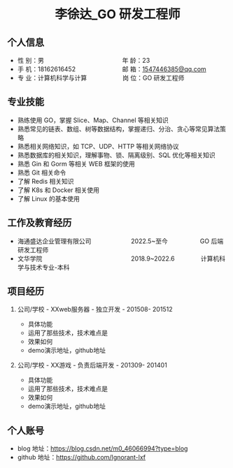  <center>
     <h1>李徐达_GO 研发工程师</h1>
 </center>

## 个人信息

* 性 别：男&emsp;&emsp;&emsp;&emsp;&emsp;&emsp;&emsp;&emsp;&emsp;&emsp;&emsp;&emsp; &ensp;年 龄：23
* 手 机：18162616452 &emsp;&emsp;&emsp;&emsp;&emsp; &emsp;  &ensp;   邮 箱：1547446385@qq.com
* 专 业：计算机科学与计算 &emsp;&emsp;&emsp;&emsp; &emsp; 岗 位：GO 研发工程师

## 专业技能

* 熟练使用 GO，掌握 Slice、Map、Channel 等相关知识
* 熟悉常见的链表、数组、树等数据结构，掌握递归、分治、贪心等常见算法策略
* 熟悉相关网络知识，如 TCP、UDP、HTTP 等相关网络协议
* 熟悉数据库的相关知识，理解事物、锁、隔离级别、SQL 优化等相关知识
* 熟悉 Gin 和 Gorm 等相关 WEB 框架的使用
* 熟悉 Git 相关命令
* 了解 Redis 相关知识
* 了解 K8s 和 Docker 相关使用
* 了解 Linux 的基本使用

## 工作及教育经历

* 海通盛达企业管理有限公司&emsp;&emsp;&emsp;&emsp;&emsp;&emsp;&ensp;2022.5~至今&emsp;&emsp;&emsp;&emsp;&emsp; GO 后端研发工程师
* 文华学院&emsp;&emsp;&emsp;&emsp;&emsp;&emsp;&emsp;&emsp;&emsp;&emsp;&emsp;&emsp;&emsp;&emsp;&ensp;2018.9~2022.6&emsp;&emsp;&emsp;&emsp; 计算机科学与技术专业-本科



## 项目经历

1. 公司/学校 - XXweb服务器 - 独立开发 - 201508- 201512
    * 具体功能
    * 运用了那些技术，技术难点是
    * 效果如何
    * demo演示地址，github地址

2. 公司/学校 - XX游戏 - 负责后端开发 - 201309- 201401
    * 具体功能
    * 运用了那些技术，技术难点是
    * 效果如何
    * demo演示地址，github地址

## 个人账号
* blog 地址：https://blog.csdn.net/m0_46066994?type=blog
* github 地址：https://github.com/Ignorant-lxf
